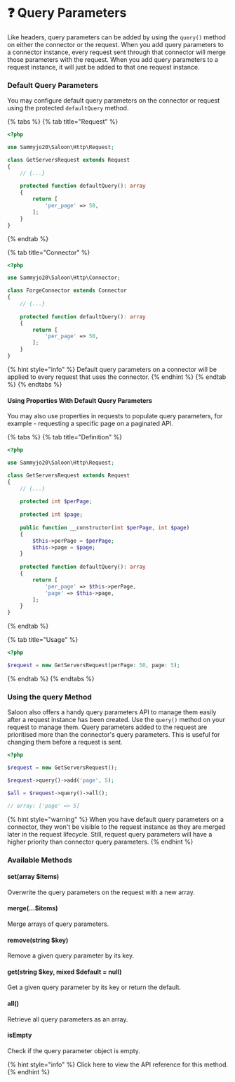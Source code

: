 # ❓ Query Parameters

Like headers, query parameters can be added by using the `query()` method on either the connector or the request. When you add query parameters to a connector instance, every request sent through that connector will merge those parameters with the request. When you add query parameters to a request instance, it will just be added to that one request instance.

### Default Query Parameters

You may configure default query parameters on the connector or request using the protected `defaultQuery` method.

{% tabs %}
{% tab title="Request" %}
```php
<?php

use Sammyjo20\Saloon\Http\Request;

class GetServersRequest extends Request
{
    // {...}
    
    protected function defaultQuery(): array
    {
        return [
            'per_page' => 50,
        ];
    }
}
```
{% endtab %}

{% tab title="Connector" %}
```php
<?php

use Sammyjo20\Saloon\Http\Connector;

class ForgeConnector extends Connector
{
    // {...}
    
    protected function defaultQuery(): array
    {
        return [
            'per_page' => 50,
        ];
    }
}
```

{% hint style="info" %}
Default query parameters on a connector will be applied to every request that uses the connector.
{% endhint %}
{% endtab %}
{% endtabs %}

#### Using Properties With Default Query Parameters

You may also use properties in requests to populate query parameters, for example - requesting a specific page on a paginated API.

{% tabs %}
{% tab title="Definition" %}
```php
<?php

use Sammyjo20\Saloon\Http\Request;

class GetServersRequest extends Request
{
    // {...}
    
    protected int $perPage;
    
    protected int $page;
    
    public function __constructor(int $perPage, int $page)
    {
        $this->perPage = $perPage;
        $this->page = $page;
    }
    
    protected function defaultQuery(): array
    {
        return [
            'per_page' => $this->perPage,
            'page' => $this->page,
        ];
    }
}
```
{% endtab %}

{% tab title="Usage" %}
```php
<?php

$request = new GetServersRequest(perPage: 50, page: 5);
```
{% endtab %}
{% endtabs %}

### Using the query Method

Saloon also offers a handy query parameters API to manage them easily after a request instance has been created. Use the `query()` method on your request to manage them. Query parameters added to the request are prioritised more than the connector's query parameters. This is useful for changing them before a request is sent.

```php
<?php

$request = new GetServersRequest();

$request->query()->add('page', 5);

$all = $request->query()->all();

// array: ['page' => 5]
```

{% hint style="warning" %}
When you have default query parameters on a connector, they won't be visible to the request instance as they are merged later in the request lifecycle. Still, request query parameters will have a higher priority than connector query parameters.
{% endhint %}

### Available Methods

#### set(array $items)

Overwrite the query parameters on the request with a new array.

#### merge(...$items)

Merge arrays of query parameters.

#### remove(string $key)

Remove a given query parameter by its key.

#### get(string $key, mixed $default = null)

Get a given query parameter by its key or return the default.

#### all()

Retrieve all query parameters as an array.

#### isEmpty

Check if the query parameter object is empty.

{% hint style="info" %}
Click here to view the API reference for this method.&#x20;
{% endhint %}
